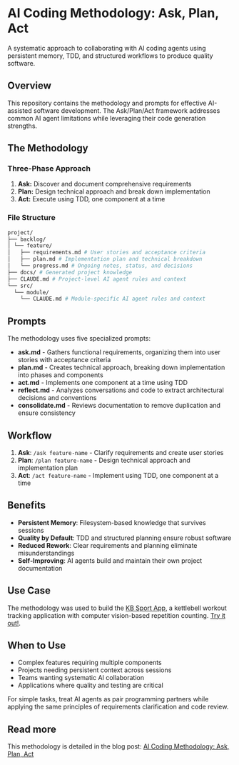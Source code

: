 # AI Coding Methodology: Ask, Plan, Act

A systematic approach to collaborating with AI coding agents using persistent memory, TDD,
and structured workflows to produce quality software.

## Overview

This repository contains the methodology and prompts for effective AI-assisted software
development. The Ask/Plan/Act framework addresses common AI agent limitations while
leveraging their code generation strengths.

## The Methodology

### Three-Phase Approach

1. **Ask:** Discover and document comprehensive requirements
2. **Plan:** Design technical approach and break down implementation
3. **Act:** Execute using TDD, one component at a time

### File Structure

```bash
project/
├── backlog/
│ └── feature/
│   ├── requirements.md # User stories and acceptance criteria
│   ├── plan.md # Implementation plan and technical breakdown
│   └── progress.md # Ongoing notes, status, and decisions
├── docs/ # Generated project knowledge
├── CLAUDE.md # Project-level AI agent rules and context
└── src/
  └── module/
    └── CLAUDE.md # Module-specific AI agent rules and context
```

## Prompts

The methodology uses five specialized prompts:

- **ask.md** - Gathers functional requirements, organizing them into user stories with
  acceptance criteria
- **plan.md** - Creates technical approach, breaking down implementation into phases and
  components
- **act.md** - Implements one component at a time using TDD
- **reflect.md** - Analyzes conversations and code to extract architectural decisions and
  conventions
- **consolidate.md** - Reviews documentation to remove duplication and ensure consistency

## Workflow

1. **Ask**: `/ask feature-name` - Clarify requirements and create user stories
2. **Plan**: `/plan feature-name` - Design technical approach and implementation plan
3. **Act**: `/act feature-name` - Implement using TDD, one component at a time

## Benefits

- **Persistent Memory**: Filesystem-based knowledge that survives sessions
- **Quality by Default**: TDD and structured planning ensure robust software
- **Reduced Rework**: Clear requirements and planning eliminate misunderstandings
- **Self-Improving**: AI agents build and maintain their own project documentation

## Use Case

The methodology was used to build the [KB Sport App](https://github.com/isidrok/kb-sport-app), a kettlebell workout tracking application with computer vision-based repetition counting. [Try it out!](https://isidrok.github.io/kb-sport-app/).

## When to Use

- Complex features requiring multiple components
- Projects needing persistent context across sessions
- Teams wanting systematic AI collaboration
- Applications where quality and testing are critical

For simple tasks, treat AI agents as pair programming partners while applying the same
principles of requirements clarification and code review.

## Read more

This methodology is detailed in the blog post: [AI Coding Methodology: Ask, Plan,
Act](https://isidrok.github.io/posts/ai-coding-methodology)
